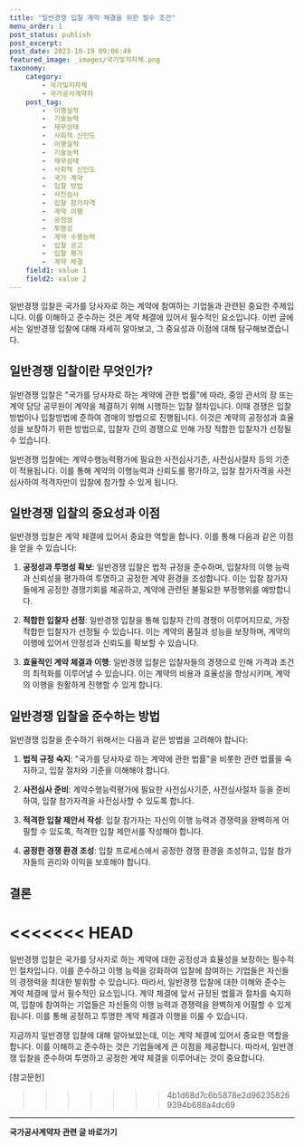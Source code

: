 ```yaml
---
title: "일반경쟁 입찰 계약 체결을 위한 필수 조건"
menu_order: 1
post_status: publish
post_excerpt: 
post_date: 2023-10-19 09:06:49
featured_image: _images/국가및지자체.png
taxonomy:
    category:
        - 국가및지자체
        - 국가공사계약자
    post_tag:
        -  이행실적
        -  기술능력
        -  재무상태
        -  사회적 신인도
        -  이행실적
        -  기술능력
        -  재무상태
        -  사회적 신인도
        -  국가 계약
        -  입찰 방법
        -  사전심사
        -  입찰 참가자격
        -  계약 이행
        -  공정성
        -  투명성
        -  계약 수행능력
        -  입찰 공고
        -  입찰 평가
        -  계약 체결
    field1: value 1
    field2: value 2
---
```




일반경쟁 입찰은 국가를 당사자로 하는 계약에 참여하는 기업들과 관련된 중요한 주제입니다. 이를 이해하고 준수하는 것은 계약 체결에 있어서 필수적인 요소입니다. 이번 글에서는 일반경쟁 입찰에 대해 자세히 알아보고, 그 중요성과 이점에 대해 탐구해보겠습니다.

## 일반경쟁 입찰이란 무엇인가?

일반경쟁 입찰은 "국가를 당사자로 하는 계약에 관한 법률"에 따라, 중앙 관서의 장 또는 계약 담당 공무원이 계약을 체결하기 위해 시행하는 입찰 절차입니다. 이때 경쟁은 입찰방법이나 입찰방법에 준하여 경매의 방법으로 진행됩니다. 이것은 계약의 공정성과 효율성을 보장하기 위한 방법으로, 입찰자 간의 경쟁으로 인해 가장 적합한 입찰자가 선정될 수 있습니다.

일반경쟁 입찰에는 계약수행능력평가에 필요한 사전심사기준, 사전심사절차 등의 기준이 적용됩니다. 이를 통해 계약의 이행능력과 신뢰도를 평가하고, 입찰 참가자격을 사전심사하여 적격자만이 입찰에 참가할 수 있게 됩니다.

## 일반경쟁 입찰의 중요성과 이점

일반경쟁 입찰은 계약 체결에 있어서 중요한 역할을 합니다. 이를 통해 다음과 같은 이점을 얻을 수 있습니다:

1. **공정성과 투명성 확보**: 일반경쟁 입찰은 법적 규정을 준수하며, 입찰자의 이행 능력과 신뢰성을 평가하여 투명하고 공정한 계약 환경을 조성합니다. 이는 입찰 참가자들에게 공정한 경쟁기회를 제공하고, 계약에 관련된 불필요한 부정행위를 예방합니다.

2. **적합한 입찰자 선정**: 일반경쟁 입찰을 통해 입찰자 간의 경쟁이 이루어지므로, 가장 적합한 입찰자가 선정될 수 있습니다. 이는 계약의 품질과 성능을 보장하며, 계약의 이행에 있어서 안정성과 신뢰도를 확보할 수 있습니다.

3. **효율적인 계약 체결과 이행**: 일반경쟁 입찰은 입찰자들의 경쟁으로 인해 가격과 조건의 최적화를 이루어낼 수 있습니다. 이는 계약의 비용과 효율성을 향상시키며, 계약의 이행을 원활하게 진행할 수 있게 합니다.

## 일반경쟁 입찰을 준수하는 방법

일반경쟁 입찰을 준수하기 위해서는 다음과 같은 방법을 고려해야 합니다:

1. **법적 규정 숙지**: "국가를 당사자로 하는 계약에 관한 법률"을 비롯한 관련 법률을 숙지하고, 입찰 절차와 기준을 이해해야 합니다.

2. **사전심사 준비**: 계약수행능력평가에 필요한 사전심사기준, 사전심사절차 등을 준비하여, 입찰 참가자격을 사전심사할 수 있도록 합니다.

3. **적격한 입찰 제안서 작성**: 입찰 참가자는 자신의 이행 능력과 경쟁력을 완벽하게 어필할 수 있도록, 적격한 입찰 제안서를 작성해야 합니다.

4. **공정한 경쟁 환경 조성**: 입찰 프로세스에서 공정한 경쟁 환경을 조성하고, 입찰 참가자들의 권리와 이익을 보호해야 합니다.

## 결론
<<<<<<< HEAD
=======

일반경쟁 입찰은 국가를 당사자로 하는 계약에 대한 공정성과 효율성을 보장하는 필수적인 절차입니다. 이를 준수하고 이행 능력을 강화하여 입찰에 참여하는 기업들은 자신들의 경쟁력을 최대한 발휘할 수 있습니다. 따라서, 일반경쟁 입찰에 대한 이해와 준수는 계약 체결에 앞서 필수적인 요소입니다. 계약 체결에 앞서 규정된 법률과 절차를 숙지하여, 입찰에 참여하는 기업들은 자신들의 이행 능력과 경쟁력을 완벽하게 어필할 수 있게 됩니다. 이를 통해 공정하고 투명한 계약 체결과 이행을 이룰 수 있습니다.

지금까지 일반경쟁 입찰에 대해 알아보았는데, 이는 계약 체결에 있어서 중요한 역할을 합니다. 이를 이해하고 준수하는 것은 기업들에게 큰 이점을 제공합니다. 따라서, 일반경쟁 입찰을 준수하여 투명하고 공정한 계약 체결을 이루어내는 것이 중요합니다.

[참고문헌]
>>>>>>> 4b1d68d7c6b5878e2d962358269394b688a4dc69
<!-- wp:separator -->
<hr class="wp-block-separator has-alpha-channel-opacity"/>
<!-- /wp:separator -->
<!-- wp:group {"backgroundColor":"base","layout":{"type":"constrained"}} -->
<div class="wp-block-group has-base-background-color has-background"><!-- wp:paragraph {"align":"center","fontSize":"large"} -->
<p class="has-text-align-center has-large-font-size"><strong>국가공사계약자 관련 글 바로가기</strong></p>
<!-- /wp:paragraph -->


<!-- wp:latest-posts
{"categories":[{"id":6878,"count":19,"description":"","link":"https://uknowlaw.com/category/%ea%b5%ad%ea%b0%80%ea%b3%b5%ec%82%ac%ea%b3%84%ec%95%bd%ec%9e%90/","name":"국가공사계약자","slug":"국가공사계약자","taxonomy":"category","parent":0,"meta":[],"_links":{"self":[{"href":"https://uknowlaw.com/wp-json/wp/v2/categories/6878"}],"collection":[{"href":"https://uknowlaw.com/wp-json/wp/v2/categories"}],"about":[{"href":"https://uknowlaw.com/wp-json/wp/v2/taxonomies/category"}],"wp:post_type":[{"href":"https://uknowlaw.com/wp-json/wp/v2/posts?categories=6878"}],"curies":[{"name":"wp","href":"https://api.w.org/{rel}","templated":true}]}}],"postsToShow":100,"excerptLength":28,"postLayout":"grid","columns":2,"featuredImageAlign":"left","featuredImageSizeSlug":"large","fontSize":"medium"} /--></div>
<!-- /wp:group -->